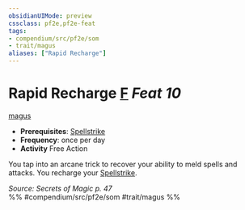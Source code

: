 ```yaml
---
obsidianUIMode: preview
cssclass: pf2e,pf2e-feat
tags:
- compendium/src/pf2e/som
- trait/magus
aliases: ["Rapid Recharge"]
---
```

# Rapid Recharge  [F](/rules/core-rulebook/chapter-9-playing-the-game.md#Actions "Free Action") *Feat 10*  
[magus](/rules/traits/magus-som.md)  

- **Prerequisites**: [Spellstrike](/rules/actions/spellstrike-som.md)
- **Frequency**: once per day
- **Activity** Free Action

You tap into an arcane trick to recover your ability to meld spells and attacks. You recharge your [Spellstrike](/rules/actions/spellstrike-som.md).

*Source: Secrets of Magic p. 47*  
%% #compendium/src/pf2e/som #trait/magus %%